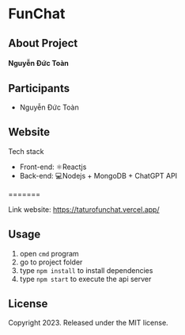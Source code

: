 # FunChat

## About Project

#### Nguyễn Đức Toàn

## Participants

* Nguyễn Đức Toàn

## Website

Tech stack
- Front-end: ⚛️Reactjs
- Back-end: 💻Nodejs + MongoDB + ChatGPT API

=======

Link website: https://taturofunchat.vercel.app/

## Usage

1. open ```cmd``` program
2. go to project folder
3. type ```npm install``` to install dependencies
4. type ```npm start``` to execute the api server

## License

Copyright 2023. Released under the MIT license.
